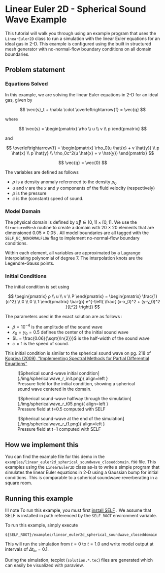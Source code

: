 # Linear Euler 2D - Spherical Sound Wave Example
This tutorial will walk you through using an example program that uses the `LinearEuler2D` class to run a simulation with the linear Euler equations for an ideal gas in 2-D. This example is configured using the built in structured mesh generator with no-normal-flow boundary conditions on all domain boundaries.

## Problem statement

### Equations Solved
In this example, we are solving the linear Euler equations in 2-D for an ideal gas, given by

$$
  \vec{s}_t + \nabla \cdot \overleftrightarrow{f} = \vec{q}
$$

where


$$
    \vec{s} = 
    \begin{pmatrix}
    \rho \\ 
    u \\ 
    v \\ 
    p
    \end{pmatrix}
$$

and

$$
    \overleftrightarrow{f} = 
    \begin{pmatrix}
    \rho_0(u \hat{x} + v \hat{y}) \\
    p \hat{x} \\
    p \hat{y} \\
    \rho_0c^2(u \hat{x} + v \hat{y})
    \end{pmatrix}
$$

$$
    \vec{q} = \vec{0}
$$ 



The variables are defined as follows

* $\rho$ is a density anomaly referenced to the density $\rho_0$
* $u$ and $v$ are the $x$ and $y$ components of the fluid velocity (respectively)
* $p$ is the pressure
* $c$ is the (constant) speed of sound. 

### Model Domain
The physical domain is defined by $\vec{x} \in [0, 1]\times[0,1]$. We use the `StructuredMesh` routine to create a domain with 20 × 20 elements that are dimensioned 0.05 × 0.05 . All model boundaries are all tagged with the `SELF_BC_NONORMALFLOW` flag to implement no-normal-flow boundary conditions.

Within each element, all variables are approximated by a Lagrange interpolating polynomial of degree 7. The interpolation knots are the Legendre-Gauss points.


### Initial Conditions
The initial condition is set using


$$
    \begin{pmatrix}
    ρ \\ 
    u \\ 
    v \\ 
    P
    \end{pmatrix} = 
    \begin{pmatrix}
    \frac{1}{c^2} \\
    0 \\ 
    0 \\ 
    1
    \end{pmatrix} \bar{p} e^{-\left( \frac{ (x-x_0)^2 + (y-y_0)^2 }{L^2} \right)}
$$


The parameters used in the exact solution are as follows : 

* $\bar{p} = 10^{-4}$ is the amplitude of the sound wave
* $x_0 = y_0 = 0.5$ defines the center of the initial sound wave
* $L = \frac{0.06}{\sqrt{\ln{2}}}$ is the half-width of the sound wave
* $c = 1$ is the speed of sound.

This initial condition is similar to the spherical sound wave on pg. 218 of [Kopriva (2009), "Implementing Spectral Methods for Partial Differential Equations"](https://link.springer.com/book/10.1007/978-90-481-2261-5)


<figure markdown>
![Spherical sound-wave initial condition](./img/sphericalwave_r_init.png){ align=left }
  <figcaption>Pressure field for the initial condition, showing a spherical sound wave centered in the domain. </figcaption>
</figure>

<figure markdown>
![Spherical sound-wave halfway through the simulation](./img/sphericalwave_r_t05.png){ align=left }
  <figcaption>Pressure field at t=0.5 computed with SELF</figcaption>
</figure>

<figure markdown>
![Spherical sound-wave at the end of the simulation](./img/sphericalwave_r_t1.png){ align=left }
  <figcaption>Pressure field at t=1 computed with SELF</figcaption>
</figure>

## How we implement this
You can find the example file for this demo in the `examples/linear_euler2d_spherical_soundwave_closeddomain.f90` file. This examples using the `LinearEuler2D` class as-is to write a simple program that simulates the linear Euler equations in 2-D using a Gaussian bump for initial conditions. This is comparable to a spherical soundwave reverberating in a square room. 

## Running this example

!!! note
    To run this example, you must first [install SELF](../../GettingStarted/install.md) . We assume that SELF is installed in path referenced by the `SELF_ROOT` environment variable.


To run this example, simply execute

```shell
${SELF_ROOT}/examples/linear_euler2d_spherical_soundwave_closeddomain
```

This will run the simulation from $t=0$ to $t=1.0$ and write model output at intervals of $Δ t_{io} = 0.1$.

During the simulation, tecplot (`solution.*.tec`) files are generated which can easily be visualized with paraview.